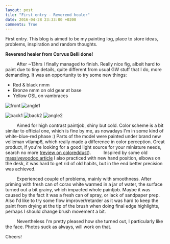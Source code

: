 ```yaml
---
layout: post
tile: "First entry - Reverend healer"
date: 2016-04-28 23:33:00 +0200
comments: True
---
```

First entry. This blog is aimed to be my painting log, place to store ideas, problems, inspiration and random thoughts.

**Reverend healer from Corvus Belli done!**

&nbsp;&nbsp;&nbsp;&nbsp;&nbsp;&nbsp;&nbsp;&nbsp;
After ~13hrs I finally managed to finish. Really nice fig, albeit hard to paint due to tiny details, quite different from usual GW stuff that I do, more demanding. It was an opportunity to try some new things:

*  Red & black nmm
*  Bronze nmm on old gear at base
*  Yellow OSL on vambraces

![front](http://drive.google.com/uc?export=view&id=0B8W6Bk6dW7caSHJBM3dKemNYYWs)
![angle1](http://drive.google.com/uc?export=view&id=0B8W6Bk6dW7caMHVUYTdCWXFqM00)

![back1](http://drive.google.com/uc?export=view&id=0B8W6Bk6dW7caTjlYZkRsNk5pLVU)
![back2](http://drive.google.com/uc?export=view&id=0B8W6Bk6dW7cab1dxWV9SMWpKZFE)
![angle2](http://drive.google.com/uc?export=view&id=0B8W6Bk6dW7caeGNKSFJJd3hpUnc)

&nbsp;&nbsp;&nbsp;&nbsp;&nbsp;&nbsp;&nbsp;&nbsp;
Aimed for high contrast paintjob, shiny but cold. Color scheme is a bit similar to official one, which is fine by me, as nowadays I'm in some kind of white-blue-red phase :)
Parts of the model were painted under brand new velleman vtlamp6, which really made a difference in color perception. Great product, if you're looking for a good light source for your miniature needs, search no more ([review on coloreddust](http://www.coloureddust.com.pl/2012/09/desk-working-lamp-velleman-vtlamp6.html)).
&nbsp;&nbsp;&nbsp;&nbsp;&nbsp;&nbsp;&nbsp;&nbsp;
Inspired by some old [massivevoodoo article](http://massivevoodoo.blogspot.com/2011/11/discovering-new-hands.html) I also practiced with new hand position, 
elbows on the desk, it was hard to get rid of old habits, but in the end better precision was achieved.

&nbsp;&nbsp;&nbsp;&nbsp;&nbsp;&nbsp;&nbsp;&nbsp;
Experienced couple of problems, mainly with smoothness. After priming with fresh can of corax white warmed in a jar of water, the surface turned out a bit grainy, which impacted
whole paintjob. Maybe it was caused by the fact it was a fresh can of spray, or lack of sandpaper prep. Also I'd like to try some flow improver/retarder as it was hard
to keep the paint from drying at the tip of the brush when doing final edge highlights, perhaps I should change brush movement a bit. 

&nbsp;&nbsp;&nbsp;&nbsp;&nbsp;&nbsp;&nbsp;&nbsp;
Nevertheless I'm pretty pleased how she turned out, I particularly like the face. Photos suck as always, will work on that.

Cheers!
